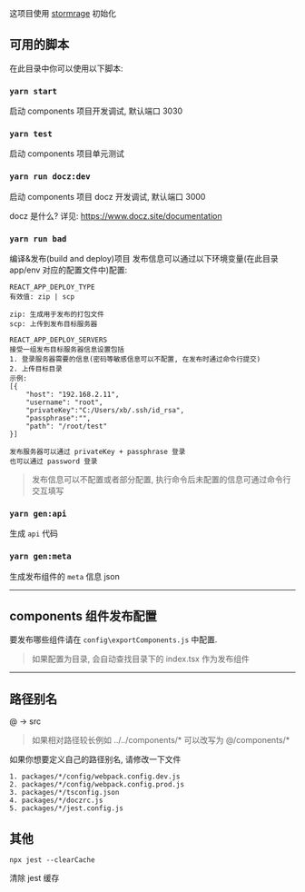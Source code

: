 这项目使用 [stormrage](https://github.com/gmsoft-happyCoding/stormrage) 初始化

## 可用的脚本

在此目录中你可以使用以下脚本:

### `yarn start`

启动 components 项目开发调试, 默认端口 3030

### `yarn test`

启动 components 项目单元测试

### `yarn run docz:dev`

启动 components 项目 docz 开发调试, 默认端口 3000

docz 是什么? 详见: https://www.docz.site/documentation

### `yarn run bad`

编译&发布(build and deploy)项目
发布信息可以通过以下环境变量(在此目录 app/env 对应的配置文件中)配置:

```
REACT_APP_DEPLOY_TYPE
有效值: zip | scp

zip: 生成用于发布的打包文件
scp: 上传到发布目标服务器
```

```
REACT_APP_DEPLOY_SERVERS
接受一组发布目标服务器信息设置包括
1. 登录服务器需要的信息(密码等敏感信息可以不配置, 在发布时通过命令行提交)
2. 上传目标目录
示例:
[{
    "host": "192.168.2.11",
    "username": "root",
    "privateKey":"C:/Users/xb/.ssh/id_rsa",
    "passphrase":"",
    "path": "/root/test"
}]

发布服务器可以通过 privateKey + passphrase 登录
也可以通过 password 登录
```

> 发布信息可以不配置或者部分配置, 执行命令后未配置的信息可通过命令行交互填写

### `yarn gen:api`

生成 `api` 代码

### `yarn gen:meta`

生成发布组件的 `meta` 信息 json

---

## components 组件发布配置

要发布哪些组件请在 `config\exportComponents.js`
中配置.

> 如果配置为目录, 会自动查找目录下的 index.tsx 作为发布组件

---

## 路径别名

@ -> src

> 如果相对路径较长例如 ../../components/\* 可以改写为 @/components/\*

如果你想要定义自己的路径别名, 请修改一下文件

```
1. packages/*/config/webpack.config.dev.js
2. packages/*/config/webpack.config.prod.js
3. packages/*/tsconfig.json
4. packages/*/doczrc.js
5. packages/*/jest.config.js
```

## 其他

`npx jest --clearCache`

清除 jest 缓存
